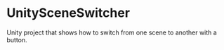 # UnitySceneSwitcher
Unity project that shows how to switch from one scene to another with a button.
